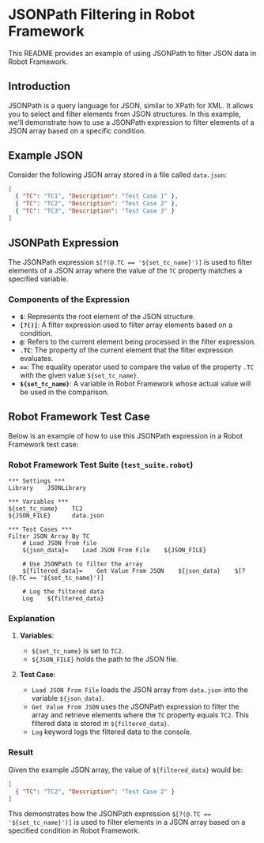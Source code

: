 # JSONPath Filtering in Robot Framework

This README provides an example of using JSONPath to filter JSON data in Robot Framework.

## Introduction

JSONPath is a query language for JSON, similar to XPath for XML. It allows you to select and filter elements from JSON structures. In this example, we'll demonstrate how to use a JSONPath expression to filter elements of a JSON array based on a specific condition.

## Example JSON

Consider the following JSON array stored in a file called `data.json`:

```json
[
  { "TC": "TC1", "Description": "Test Case 1" },
  { "TC": "TC2", "Description": "Test Case 2" },
  { "TC": "TC3", "Description": "Test Case 3" }
]
```

## JSONPath Expression

The JSONPath expression `$[?(@.TC == '${set_tc_name}')]` is used to filter elements of a JSON array where the value of the `TC` property matches a specified variable.

### Components of the Expression

- **`$`**: Represents the root element of the JSON structure.
- **`[?()]`**: A filter expression used to filter array elements based on a condition.
- **`@`**: Refers to the current element being processed in the filter expression.
- **`.TC`**: The property of the current element that the filter expression evaluates.
- **`==`**: The equality operator used to compare the value of the property `.TC` with the given value `${set_tc_name}`.
- **`${set_tc_name}`**: A variable in Robot Framework whose actual value will be used in the comparison.

## Robot Framework Test Case

Below is an example of how to use this JSONPath expression in a Robot Framework test case:

### Robot Framework Test Suite (`test_suite.robot`)

```robot
*** Settings ***
Library    JSONLibrary

*** Variables ***
${set_tc_name}    TC2
${JSON_FILE}      data.json

*** Test Cases ***
Filter JSON Array By TC
    # Load JSON from file
    ${json_data}=    Load JSON From File    ${JSON_FILE}

    # Use JSONPath to filter the array
    ${filtered_data}=    Get Value From JSON    ${json_data}    $[?(@.TC == '${set_tc_name}')]

    # Log the filtered data
    Log    ${filtered_data}
```

### Explanation

1. **Variables**:
    - `${set_tc_name}` is set to `TC2`.
    - `${JSON_FILE}` holds the path to the JSON file.

2. **Test Case**:
    - `Load JSON From File` loads the JSON array from `data.json` into the variable `${json_data}`.
    - `Get Value From JSON` uses the JSONPath expression to filter the array and retrieve elements where the `TC` property equals `TC2`. This filtered data is stored in `${filtered_data}`.
    - `Log` keyword logs the filtered data to the console.

### Result

Given the example JSON array, the value of `${filtered_data}` would be:

```json
[
  { "TC": "TC2", "Description": "Test Case 2" }
]
```

This demonstrates how the JSONPath expression `$[?(@.TC == '${set_tc_name}')]` is used to filter elements in a JSON array based on a specified condition in Robot Framework.
